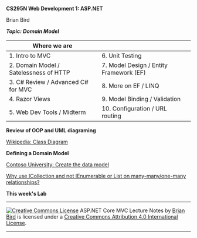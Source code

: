 **CS295N Web Development 1: ASP.NET**

Brian Bird


***Topic: Domain Model***



| Where we are                           |                                         |
| -------------------------------------- | --------------------------------------- |
| 1. Intro to MVC                        | 6. Unit Testing                         |
| 2. Domain Model / Satelessness of HTTP | 7. Model Design / Entity Framework (EF) |
| 3. C# Review / Advanced C# for MVC     | 8. More on EF / LINQ                    |
| 4. Razor Views                         | 9. Model Binding / Validation           |
| 5. Web Dev Tools / Midterm             | 10. Configuration / URL routing         |



**Review of OOP and UML diagraming**

[Wikipedia: Class Diagram](https://en.wikipedia.org/wiki/Class_diagram)



**Defining a Domain Model**

[Contoso University: Create the data model ](https://docs.microsoft.com/en-us/aspnet/core/data/ef-rp/intro?view=aspnetcore-2.1&tabs=visual-studio#create-the-data-model)

[Why use ICollection and not IEnumerable or List](https://stackoverflow.com/questions/10113244/why-use-icollection-and-not-ienumerable-or-listt-on-many-many-one-many-relatio)[ on many-many/one-many relationships? ](https://stackoverflow.com/questions/10113244/why-use-icollection-and-not-ienumerable-or-listt-on-many-many-one-many-relatio)




**This week's Lab**





------

[![Creative Commons License](https://i.creativecommons.org/l/by/4.0/88x31.png)](http://creativecommons.org/licenses/by/4.0/)
ASP.NET Core MVC Lecture Notes by [Brian Bird](https://birdsbits.blog/) is licensed under a [Creative Commons Attribution 4.0 International License](http://creativecommons.org/licenses/by/4.0/). 

------